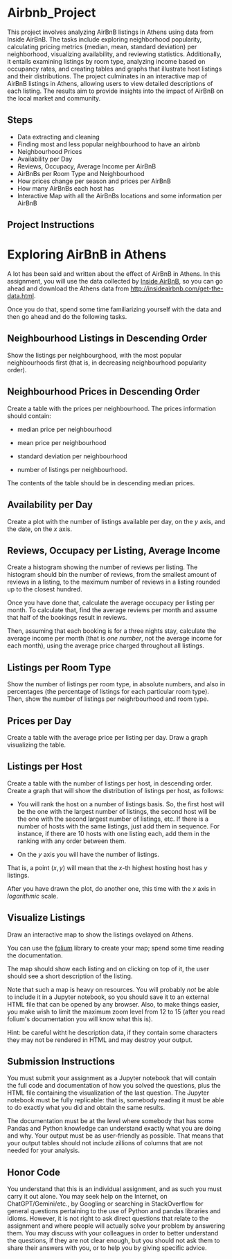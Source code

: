 # Airbnb_Project
This project involves analyzing AirBnB listings in Athens using data from Inside AirBnB. The tasks include exploring neighborhood popularity, calculating pricing metrics (median, mean, standard deviation) per neighborhood, visualizing availability, and reviewing statistics. Additionally, it entails examining listings by room type, analyzing income based on occupancy rates, and creating tables and graphs that illustrate host listings and their distributions. The project culminates in an interactive map of AirBnB listings in Athens, allowing users to view detailed descriptions of each listing. The results aim to provide insights into the impact of AirBnB on the local market and community.

## Steps
* Data extracting and cleaning
* Finding most and less popular neighbourhood to have an airbnb
* Neighbourhood Prices
* Availability per Day
* Reviews, Occupacy, Average Income per AirBnB
* AirBnBs per Room Type and Neighbourhood 
* How prices change per season and prices per AirBnB
* How many AirBnBs each host has 
* Interactive Map with all the AirBnBs locations and some information per AirBnB

## Project Instructions

# Exploring AirBnB in Athens

A lot has been said and written about the effect of AirBnB in Athens. In this assignment, you will use the data collected by [Inside AirBnB](http://insideairbnb.com), so you can go ahead and download the Athens data from http://insideairbnb.com/get-the-data.html.

Once you do that, spend some time familiarizing yourself with the data and then go ahead and do the following tasks.

## Neighbourhood Listings in Descending Order

Show the listings per neighbourghood, with the most popular neighbourhoods first (that is, in decreasing neighbourhood popularity order).

## Neighbourhood Prices in Descending Order

Create a table with the prices per neighbourhood. The prices information should contain:

* median price per neighbourhood

* mean price per neighbourhood

* standard deviation per neighbourhood

* number of listings per neighbourhood.

The contents of the table should be in descending median prices.


## Availability per Day

Create a plot with the number of listings available per day, on the $y$ axis, and the date, on the $x$ axis.

## Reviews, Occupacy per Listing, Average Income

Create a histogram showing the number of reviews per listing. The histogram should bin the number of reviews, from the smallest amount of reviews in a listing, to the maximum number of reviews in a listing rounded up to the closest hundred.

Once you have done that, calculate the average occupacy per listing per month. To calculate that, find the average reviews per month and assume that half of the bookings result in reviews.

Then, assuming that each booking is for a three nights stay, calculate the average income per month (that is *one number*, not the average income for each month), using the average price charged throughout all listings. 

## Listings per Room Type

Show the number of listings per room type, in absolute numbers, and also in percentages (the percentage of listings for each particular room type). Then, show the number of listings per neighrbourhood and room type.

## Prices per Day

Create a table with the average price per listing per day. Draw a graph visualizing the table.

## Listings per Host

Create a table with the number of listings per host, in descending order. Create a graph that will show the distribution of listings per host, as follows:

* You will rank the host on a number of listings basis. So, the first host will be the one with the largest number of listings, the second host will be the one with the second largest number of listings, etc. If there is a number of hosts with the same listings, just add them in sequence. For instance, if there are 10 hosts with one listing each, add them in the ranking with any order between them.

* On the $y$ axis you will have the number of listings.

That is, a point $(x, y)$ will mean that the $x$-th highest hosting host has $y$ listings.

After you have drawn the plot, do another one, this time with the $x$ axis in *logarithmic* scale.


## Visualize Listings

Draw an interactive map to show the listings ovelayed on Athens.

You can use the [folium](https://github.com/python-visualization/folium) library to create your map; spend some time reading the documentation.

The map should show each listing and on clicking on top of it, the user should see a short description of the listing.

Note that such a map is heavy on resources. You will probably *not* be able to include it in a Jupyter notebook, so you should save it to an external HTML file that can be opened by any browser. Also, to make things easier, you make wish to limit the maximum zoom level from 12 to 15 (after you read folium's documentation you will know what this is).

Hint: be careful witht he description data, if they contain some characters they may not be rendered in HTML and may destroy your output.


## Submission Instructions

You must submit your assignment as a Jupyter notebook that will contain the full code and documentation of how you solved the questions, plus the HTML file containing the visualization of the last question. The Jupyter notebook must be fully replicable: that is, somebody reading it must be able to do exactly what you did and obtain the same results.

The documentation must be at the level where somebody that has some Pandas and Python knowledge can understand exactly what you are doing and why. Your output must be as user-friendly as possible. That means that your output tables should not include zillions of columns that are not needed for your analysis.

## Honor Code

You understand that this is an individual assignment, and as such you must carry it out alone. You may seek help on the Internet, on ChatGPT/Gemini/etc., by Googling or searching in StackOverflow for general questions pertaining to the use of Python and pandas libraries and idioms. However, it is not right to ask direct questions that relate to the assignment and where people will actually solve your problem by answering them. You may discuss with your colleagues in order to better understand the questions, if they are not clear enough, but you should not ask them to share their answers with you, or to help you by giving specific advice.
